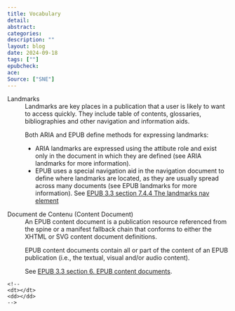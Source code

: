 ```yaml
---
title: Vocabulary 
detail: 
abstract: 
categories: 
description: ""
layout: blog
date: 2024-09-18
tags: [""]
epubcheck: 
ace: 
Source: ["SNE"]
---
```


<dl>
<dt id="landmarks">Landmarks</dt>
<dd>
Landmarks are key places in a publication that a user is likely to want to access quickly. They include table of contents, glossaries, bibliographies and other navigation and information aids.

Both ARIA and EPUB define methods for expressing landmarks:
* ARIA landmarks are expressed using the attibute role and exist only in the document in which they are defined (see ARIA landmarks for more information).
* EPUB uses a special navigation aid in the navigation document to define where landmarks are located, as they are usually spread across many documents (see EPUB landmarks for more information).
See [EPUB 3.3 section 7.4.4 The landmarks nav element](https://www.w3.org/TR/epub-33/#sec-nav-landmarks)
</dd>
<dt id="contentdocument">Document de Contenu (Content Document)</dt>
<dd>
An EPUB content document is a publication resource referenced from the spine or a manifest fallback chain that conforms to either the XHTML or SVG content document definitions.

EPUB content documents contain all or part of the content of an EPUB publication (i.e., the textual, visual and/or audio content).

See [EPUB 3.3 section 6. EPUB content documents](https://www.w3.org/TR/epub-33/#sec-contentdocs).
</dd> 


    <!-- 
    <dt></dt>
    <dd></dd> 
    -->

</dl>